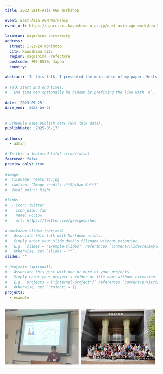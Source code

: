 ```yaml
---
title: 2023 East-Asia AGN Workshop

event: East-Asia AGN Workshop
event_url: https://agarc.sci.kagoshima-u.ac.jp/east-asia-agn-workshop-2023-september-25-27-2023/

location: Kagoshima University
address:
  street: 1-21-24 Korimoto
  city: Kagoshima City
  region: Kagoshima Prefecture
  postcode: 890-8580, Japan
  country: 

abstract: 'In this talk, I presented the main ideas of my paper: Hosts and Triggers of AGNs in the Local Universe.'

# Talk start and end times.
#   End time can optionally be hidden by prefixing the line with `#`.

date: '2023-09-25'
date_end: '2023-09-27'


# Schedule page publish date (NOT talk date).
publishDate: '2025-05-17'

authors:
  - admin

# Is this a featured talk? (true/false)
featured: false
preview_only: true

#image:
#  filename: featured.jpg
#  caption: 'Image credit: [**Zhihao Su**]'
#  focal_point: Right

#links:
#  - icon: twitter
#    icon_pack: fab
#    name: Follow
#    url: https://twitter.com/georgecushen

# Markdown Slides (optional).
#   Associate this talk with Markdown slides.
#   Simply enter your slide deck's filename without extension.
#   E.g. `slides = "example-slides"` references `content/slides/example-slides.md`.
#   Otherwise, set `slides = ""`.
slides: ""

# Projects (optional).
#   Associate this post with one or more of your projects.
#   Simply enter your project's folder or file name without extension.
#   E.g. `projects = ["internal-project"]` references `content/project/deep-learning/index.md`.
#   Otherwise, set `projects = []`.
projects:
  - example
---
```


<!-- 这里是 YAML 结束标记 -->

<div style="display: flex; gap: 10px;">
  <img src="./featured.jpg" alt="Photo 1" style="width: 48%;">
  <img src="./group.jpg" alt="Photo 2" style="width: 48%;">
</div>

---
